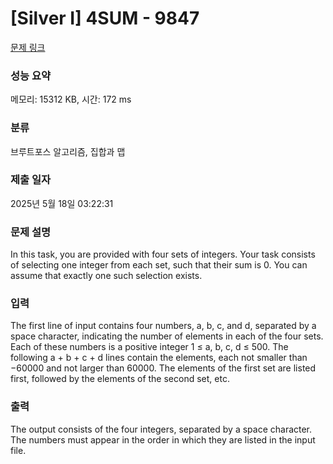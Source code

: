 # [Silver I] 4SUM - 9847 

[문제 링크](https://www.acmicpc.net/problem/9847) 

### 성능 요약

메모리: 15312 KB, 시간: 172 ms

### 분류

브루트포스 알고리즘, 집합과 맵

### 제출 일자

2025년 5월 18일 03:22:31

### 문제 설명

<p>In this task, you are provided with four sets of integers. Your task consists of selecting one integer from each set, such that their sum is 0. You can assume that exactly one such selection exists.</p>

### 입력 

 <p>The first line of input contains four numbers, a, b, c, and d, separated by a space character, indicating the number of elements in each of the four sets. Each of these numbers is a positive integer 1 ≤ a, b, c, d ≤ 500. The following a + b + c + d lines contain the elements, each not smaller than −60000 and not larger than 60000. The elements of the first set are listed first, followed by the elements of the second set, etc.</p>

### 출력 

 <p>The output consists of the four integers, separated by a space character. The numbers must appear in the order in which they are listed in the input file.</p>

